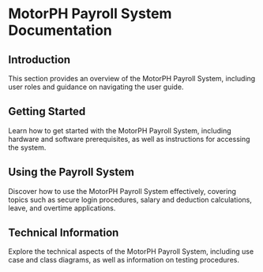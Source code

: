# MotorPH Payroll System Documentation

## Introduction

This section provides an overview of the MotorPH Payroll System, including user roles and guidance on navigating the user guide.

## Getting Started

Learn how to get started with the MotorPH Payroll System, including hardware and software prerequisites, as well as instructions for accessing the system.

## Using the Payroll System

Discover how to use the MotorPH Payroll System effectively, covering topics such as secure login procedures, salary and deduction calculations, leave, and overtime applications.

## Technical Information

Explore the technical aspects of the MotorPH Payroll System, including use case and class diagrams, as well as information on testing procedures.
